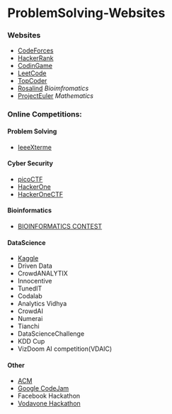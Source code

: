 # ProblemSolving-Websites

### Websites

* [CodeForces](https://codeforces.com/)
* [HackerRank](https://www.hackerrank.com/dashboard)
* [CodinGame](https://www.codingame.com/)
* [LeetCode](https://leetcode.com/)
* [TopCoder](https://www.topcoder.com/challenges/?pageIndex=1)
* [Rosalind](http://rosalind.info/problems/locations/)  *Bioimfromatics*
* [ProjectEuler](https://projecteuler.net/) *Mathematics*


### Online Competitions:

#### Problem Solving
* [IeeeXterme](https://ieeextreme.org/)

#### Cyber Security
* [picoCTF](https://picoctf.com/)
* [HackerOne](https://www.hackerone.com/hacker101)
* [HackerOneCTF](https://ctf.hacker101.com/)


#### Bioinformatics
* [BIOINFORMATICS CONTEST](https://bioinf.me/en/contest)

#### DataScience
* [Kaggle](https://www.kaggle.com/)
* Driven Data
* CrowdANALYTIX
* Innocentive
* TunedIT
* Codalab
* Analytics Vidhya
* CrowdAI
* Numerai
* Tianchi
* DataScienceChallenge
* KDD Cup
* VizDoom AI competition(VDAIC)


#### Other
* [ACM](https://www.acm.org/)
* [Google CodeJam](https://codingcompetitions.withgoogle.com/codejam)
* Facebook Hackathon
* [Vodavone Hackathon](https://hackathon.vodafone.com.eg/)

